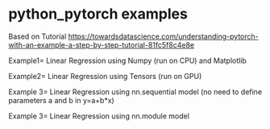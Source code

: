# python_pytorch examples
Based on Tutorial https://towardsdatascience.com/understanding-pytorch-with-an-example-a-step-by-step-tutorial-81fc5f8c4e8e


Example1= Linear Regression using Numpy (run on CPU) and Matplotlib

Example2= Linear Regression using Tensors (run on GPU)

Example 3= Linear Regression using nn.sequential model (no need to define parameters a and b in y=a+b*x)

Example 3= Linear Regression using nn.module model
